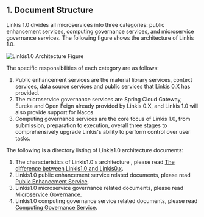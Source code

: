 ## 1. Document Structure

Linkis 1.0 divides all microservices into three categories: public enhancement services, computing governance services, and microservice governance services. The following figure shows the architecture of Linkis 1.0.

![Linkis1.0 Architecture Figure](./../Images/Architecture/Linkis1.0-architecture.png)

The specific responsibilities of each category are as follows:

1. Public enhancement services are the material library services, context services, data source services and public services that Linkis 0.X has provided.
2. The microservice governance services are Spring Cloud Gateway, Eureka and Open Feign already provided by Linkis 0.X, and Linkis 1.0 will also provide support for Nacos
3. Computing governance services are the core focus of Linkis 1.0, from submission, preparation to execution, overall three stages to comprehensively upgrade Linkis's ability to perform control over user tasks.

The following is a directory listing of Linkis1.0 architecture documents:

1. The characteristics of Linkis1.0's architecture , please read [The difference between Linkis1.0 and Linkis0.x](https://github.com/WeBankFinTech/Linkis-Doc/blob/master/en_US/Architecture_Documents/DifferenceBetween1.0%260.x.md).
2. Linkis1.0 public enhancement service related documents, please read [Public Enhancement Service](https://github.com/WeBankFinTech/Linkis-Doc/blob/master/en_US/Architecture_Documents/Public_Enhancement_Services/README.md).
3. Linkis1.0 microservice governance related documents, please read [Microservice Governance](https://github.com/WeBankFinTech/Linkis-Doc/blob/master/en_US/Architecture_Documents/Microservice_Governance_Services/README.md).
4. Linkis1.0 computing governance service related documents, please read [Computing Governance Service](https://github.com/WeBankFinTech/Linkis-Doc/blob/master/en_US/Architecture_Documents/Computation_Governance_Services/README.md).